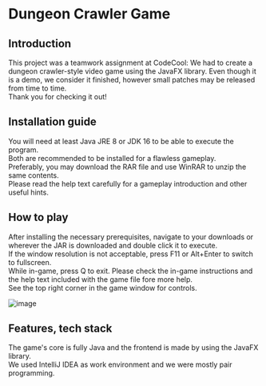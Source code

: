 
# Dungeon Crawler Game

## Introduction

This project was a teamwork assignment at CodeCool: We had to create a dungeon crawler-style video game using the JavaFX library.
Even though it is a demo, we consider it finished, however small patches may be released from time to time.  
Thank you for checking it out! 

## Installation guide

You will need at least Java JRE 8 or JDK 16 to be able to execute the program.  
Both are recommended to be installed for a flawless gameplay.  
Preferably, you may download the RAR file and use WinRAR to unzip the same contents.  
Please read the help text carefully for a gameplay introduction and other useful hints.

## How to play

After installing the necessary prerequisites, navigate to your downloads or wherever the JAR is downloaded and double click it to execute.  
If the window resolution is not acceptable, press F11 or Alt+Enter to switch to fullscreen.  
While in-game, press Q to exit. Please check the in-game instructions and the help text included with the game file fore more help.  
See the top right corner in the game window for controls.

![image](../development/screen2.PNG)

## Features, tech stack

The game's core is fully Java and the frontend is made by using the JavaFX library.  
We used IntelliJ IDEA as work environment and we were mostly pair programming.  
